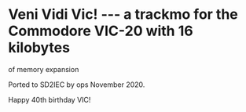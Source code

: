 # Veni Vidi Vic! --- a trackmo for the Commodore VIC-20 with 16 kilobytes
of memory expansion

Ported to SD2IEC by ops November 2020.

Happy 40th birthday VIC!
